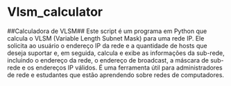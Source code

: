 # Vlsm_calculator

##Calculadora de VLSM##
Este script é um programa em Python que calcula o VLSM (Variable Length Subnet Mask) para uma rede IP. Ele solicita ao usuário o endereço IP da rede e a quantidade de hosts que deseja suportar e, em seguida, calcula e exibe as informações da sub-rede, incluindo o endereço da rede, o endereço de broadcast, a máscara de sub-rede e os endereços IP válidos.  É uma ferramenta útil para administradores de rede e estudantes que estão aprendendo sobre redes de computadores.



